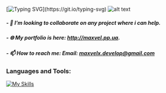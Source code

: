 [![Typing SVG](https://readme-typing-svg.demolab.com?font=Fira+Code&pause=1000&width=735&lines=%F0%9F%91%8B+Hi!+I'm+Maxvel!+I%E2%80%99m+develop+projects+on+VueJs+and+Laravel.)](https://git.io/typing-svg)
![alt text](https://github.com/Maxvelx/AutoShop/blob/main/68747470733a2f2f7468756d62732e6766796361742e636f6d2f4576696c4e657874446576696c666973682d736d616c6c2e676966.gif?raw=true)
##### - 🤝 I’m looking to collaborate on any project where i can help.
##### - 🌐 My portfolio is here: http://maxvel.pp.ua.
##### - 📫 How to reach me: Email: maxvelx.develop@gmail.com


### Languages and Tools:
[![My Skills](https://skillicons.dev/icons?i=js,html,css,vue,laravel,linux,php,postman,mysql,github,vite,git,linkedin&theme=light)](https://skillicons.dev)
